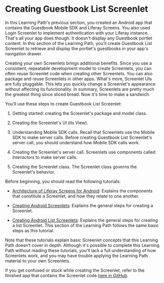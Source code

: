 # Creating Guestbook List Screenlet [](id=creating-guestbook-list-screenlet)

In this Learning Path's previous section, you created an Android app that 
contains the Guestbook Mobile SDK and Liferay Screens. You also used Login 
Screenlet to implement authentication with your Liferay instance. That's all 
your app does though. It doesn't display any Guestbook portlet content. In this 
section of the Learning Path, you'll create Guestbook List Screenlet to retrieve 
and display the portlet's guestbooks in your app's navigation drawer. 

Creating your own Screenlets brings additional benefits. Since you use a 
consistent, repeatable development model to create Screenlets, you can often 
reuse Screenlet code when creating other Screenlets. You can also package and 
reuse Screenlets in other apps. What's more, Screenlet UIs are fully pluggable. 
This lets you quickly change a Screenlet's appearance without affecting its 
functionality. In summary, Screenlets are pretty much the greatest thing since 
sliced bread. Now it's time to make a sandwich. 

You'll use these steps to create Guestbook List Screenlet: 

1. Getting started: creating the Screenlet's package and model class. 

2. Creating the Screenlet's UI (its View). 

3. Understanding Mobile SDK calls. Recall that Screenlets use the Mobile SDK to 
   make server calls. Before creating Guestbook List Screenlet's server call, 
   you should understand how Mobile SDK calls work. 

4. Creating the Screenlet's server call. Screenlets use components called 
   *Interactors* to make server calls. 

5. Creating the Screenlet class. The Screenlet class governs the Screenlet's 
   behavior. 

Before beginning, you should read the following tutorials: 

- [Architecture of Liferay Screens for Android](/develop/tutorials/-/knowledge_base/7-0/architecture-of-liferay-screens-for-android): 
  Explains the components that constitute a Screenlet, and how they relate to 
  one another. 

- [Creating Android Screenlets](/develop/tutorials/-/knowledge_base/7-0/creating-android-screenlets): 
  Explains the general steps for creating a Screenlet. 

- [Creating Android List Screenlets](/develop/tutorials/-/knowledge_base/7-0/creating-android-list-screenlets): 
  Explains the general steps for creating a list Screenlet. This section of the 
  Learning Path follows the same basic steps as this tutorial. 

Note that these tutorials explain basic Screenlet concepts that this Learning 
Path doesn't cover in depth. Although it's possible to complete this Learning 
Path without reading these tutorials, you'll lack a full understanding of how 
Screenlets work, and you may have trouble applying the Learning Path material 
to your own Screenlets. 

If you get confused or stuck while creating the Screenlet, refer to the finished 
app that contains the Screenlet code 
[here in GitHub](https://github.com/liferay/liferay-docs/tree/6.2.x/develop/tutorials/code/04-mobile/screenlets-app/LiferayGuestbook). 
<!-- Change link to finished app location in master -->
